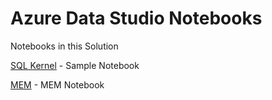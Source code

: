 # Azure Data Studio Notebooks

Notebooks in this Solution

[SQL Kernel](sql_notebook.ipynb) - Sample Notebook

[MEM](MEM.ipynb) - MEM Notebook
